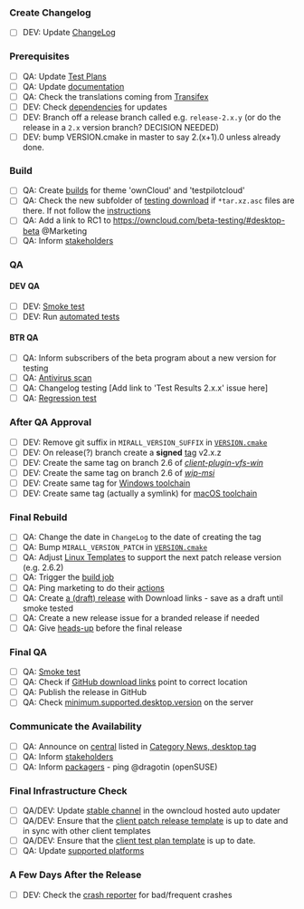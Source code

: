 ### Create Changelog

* [ ] DEV: Update [ChangeLog](https://confluence.owncloud.com/display/OG/ChangeLog)

### Prerequisites

* [ ] QA: Update [Test Plans](https://confluence.owncloud.com/display/OG/Test+Plan+Update) 
* [ ] QA: Update [documentation](https://confluence.owncloud.com/display/OG/Documentation)
* [ ] QA: Check the translations coming from [Transifex](https://confluence.owncloud.com/display/OG/Online+Updater%2C+Crash+reporter%2C+Transifex#OnlineUpdater,Crashreporter,Transifex-Transifex)
* [ ] DEV: Check [dependencies](https://confluence.owncloud.com/display/OG/Dependencies) for updates
* [ ] DEV: Branch off a release branch called e.g. `release-2.x.y`  (or do the release in a `2.x` version branch? DECISION NEEDED)
* [ ] DEV: bump VERSION.cmake in master to say 2.(x+1).0 unless already done.

### Build

* [ ] QA: Create [builds](https://confluence.owncloud.com/display/OG/Build+and+Tags#BuildandTags-Sprintbuild) for theme 'ownCloud' and 'testpilotcloud'
* [ ] QA: Check the new subfolder of [testing download](https://download.owncloud.com/desktop/ownCloud/testing/) if `*tar.xz.asc` files are there. If not follow the [instructions](https://github.com/owncloud/enterprise/wiki/Desktop-Signing-Knowledge)
* [ ] QA: Add a link to RC1 to https://owncloud.com/beta-testing/#desktop-beta @Marketing
* [ ] QA: Inform [stakeholders](https://confluence.owncloud.com/display/OG/Marketing+and+Communication#MarketingandCommunication-InformStakeholdersAfterSuccessfulSprintBuild)

### QA

#### DEV QA
* [ ] DEV: [Smoke test](https://confluence.owncloud.com/display/OG/Manual+Tests#ManualTests-DEVSmokeTest)
* [ ] DEV: Run [automated tests](https://confluence.owncloud.com/display/OG/Automated+Tests)
#### BTR QA
* [ ] QA: Inform subscribers of the beta program about a new version for testing
* [ ] QA: [Antivirus scan](https://confluence.owncloud.com/display/OG/Virus+Scanning)
* [ ] QA: Changelog testing [Add link to 'Test Results 2.x.x' issue here]
* [ ] QA: [Regression test](https://confluence.owncloud.com/display/OG/Manual+Tests#ManualTests-RegressionTest)

### After QA Approval

* [ ] DEV: Remove git suffix in `MIRALL_VERSION_SUFFIX` in [`VERSION.cmake`](https://confluence.owncloud.com/display/OG/Branching+Off#BranchingOff-VERSION.cmake)
* [ ] DEV: On release(?) branch create a **signed** [tag](https://confluence.owncloud.com/display/OG/Build+and+Tags#BuildandTags-clientrepository) v2.x.z
* [ ] DEV: Create the same tag on branch 2.6 of [_client-plugin-vfs-win_](https://confluence.owncloud.com/display/OG/Build+and+Tags#BuildandTags-client-plugin-vfs-win)
* [ ] DEV: Create the same tag on branch 2.6 of [_wip-msi_](https://confluence.owncloud.com/display/OG/Build+and+Tags#BuildandTags-wip-msi)
* [ ] DEV: Create same tag for [Windows toolchain](https://confluence.owncloud.com/display/OG/Build+and+Tags#BuildandTags-Windowstoolchain)
* [ ] DEV: Create same tag (actually a symlink) for [macOS toolchain](https://confluence.owncloud.com/display/OG/Build+and+Tags#BuildandTags-macOStoolchain)

### Final Rebuild

* [ ] QA: Change the date in `ChangeLog` to the date of creating the tag 
* [ ] QA: Bump `MIRALL_VERSION_PATCH` in [`VERSION.cmake`](https://confluence.owncloud.com/display/OG/Branching+Off#BranchingOff-PatchRelease)
* [ ] QA: Adjust [Linux Templates](https://confluence.owncloud.com/display/OG/Branching+Off#BranchingOff-Linuxtemplates) to support the next patch release version (e.g. 2.6.2)
* [ ] QA: Trigger the [build job](https://confluence.owncloud.com/display/OG/Build+and+Tags#BuildandTags-Finalbuild) 
* [ ] QA: Ping marketing to do their [actions](https://confluence.owncloud.com/display/OG/Marketing+and+Communication#MarketingandCommunication-Marketingtasks)
* [ ] QA: Create [a (draft) release](https://github.com/owncloud/client/releases) with Download links - save as a draft until smoke tested
* [ ] QA: Create a new release issue for a branded release if needed
* [ ] QA: Give [heads-up](https://confluence.owncloud.com/display/OG/Marketing+and+Communication#MarketingandCommunication-Heads-upbeforethefinalrelease) before the final release 

### Final QA

* [ ] QA: [Smoke test](https://confluence.owncloud.com/display/OG/Manual+Tests#ManualTests-SmokeTest)
* [ ] QA: Check if [GitHub download links](https://github.com/owncloud/client/releases) point to correct location
* [ ] QA: Publish the release in GitHub
* [ ] QA: Check [minimum.supported.desktop.version](https://github.com/owncloud/core/blob/master/config/config.sample.php#L1367) on the server

### Communicate the Availability

* [ ] QA: Announce on [central](https://confluence.owncloud.com/display/OG/Marketing+and+Communication#MarketingandCommunication-Central) listed in [Category News, desktop tag](https://central.owncloud.org/tags/c/news/desktop)
* [ ] QA: Inform [stakeholders](https://confluence.owncloud.com/display/OG/Marketing+and+Communication#MarketingandCommunication-InformStakeholdersaboutFinal)
* [ ] QA: Inform [packagers](https://confluence.owncloud.com/display/OG/Marketing+and+Communication#MarketingandCommunication-Packagers) - ping @dragotin (openSUSE)

### Final Infrastructure Check

* [ ] QA/DEV: Update [stable channel](https://confluence.owncloud.com/display/OG/Online+Updater%2C+Crash+reporter%2C+Transifex#OnlineUpdater,Crashreporter,Transifex-UpdatetheUpdater) in the owncloud hosted auto updater
* [ ] QA/DEV: Ensure that the [client patch release template](https://github.com/owncloud/client/blob/master/.github/patch_release_template.md) is up to date and in sync with other client templates
* [ ] QA/DEV: Ensure that the [client test plan template](https://github.com/owncloud/QA/blob/master/Desktop/Regression_Test_Plan_Patch_Release.md) is up to date.
* [ ] QA: Update [supported platforms](https://confluence.owncloud.com/display/OG/Supported+Platforms)

### A Few Days After the Release

* [ ] DEV: Check the [crash reporter](https://confluence.owncloud.com/display/OG/Online+Updater%2C+Crash+reporter%2C+Transifex#OnlineUpdater,Crashreporter,Transifex-CrashReporter) for bad/frequent crashes
